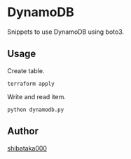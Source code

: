# DynamoDB

Snippets to use DynamoDB using boto3.

## Usage

Create table.

```
terraform apply
```

Write and read item.

```
python dynamodb.py
```

## Author

[shibataka000](https://github.com/shibataka000)

